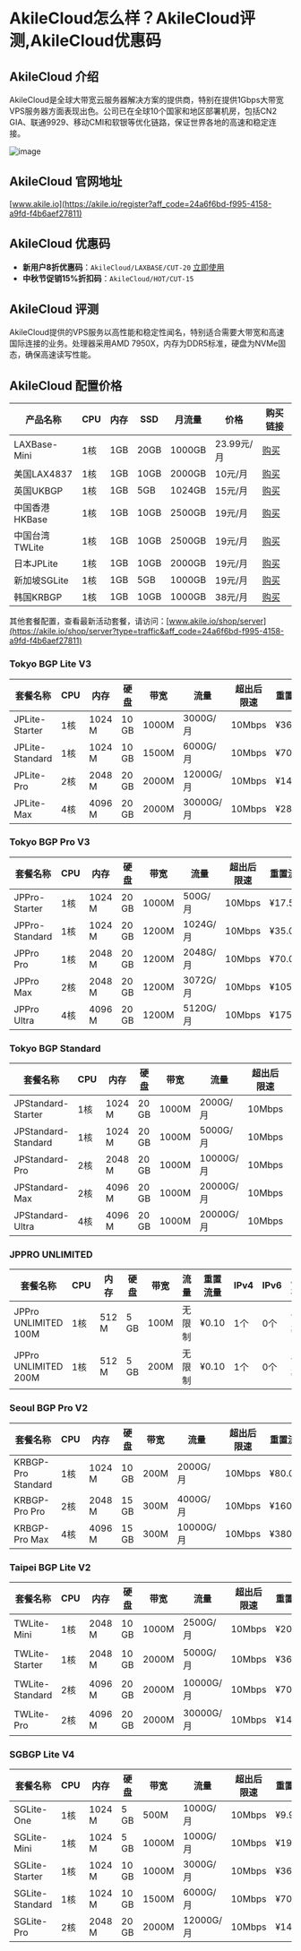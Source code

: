 # AkileCloud怎么样？AkileCloud评测,AkileCloud优惠码

## AkileCloud 介绍
AkileCloud是全球大带宽云服务器解决方案的提供商，特别在提供1Gbps大带宽VPS服务器方面表现出色。公司已在全球10个国家和地区部署机房，包括CN2 GIA、联通9929、移动CMI和软银等优化链路，保证世界各地的高速和稳定连接。

![image](https://github.com/trvrhrtl/AkileCloud/assets/157687376/eb95bb7e-a7f8-4900-be4b-283fc70fd088)

## AkileCloud 官网地址
[www.akile.io](https://akile.io/register?aff_code=24a6f6bd-f995-4158-a9fd-f4b6aef27811)

## AkileCloud 优惠码
- **新用户8折优惠码**：`AkileCloud/LAXBASE/CUT-20` [立即使用](https://akile.io/shop/server?type=traffic&areaId=2&nodeId=73&planId=400&aff_code=24a6f6bd-f995-4158-a9fd-f4b6aef27811)
- **中秋节促销15%折扣码**：`AkileCloud/HOT/CUT-15`

## AkileCloud 评测
AkileCloud提供的VPS服务以高性能和稳定性闻名，特别适合需要大带宽和高速国际连接的业务。处理器采用AMD 7950X，内存为DDR5标准，硬盘为NVMe固态，确保高速读写性能。

## AkileCloud 配置价格
| 产品名称        | CPU | 内存 | SSD | 月流量 | 价格    | 购买链接 |
|---------------|-----|------|-----|--------|---------|----------|
| LAXBase-Mini  | 1核 | 1GB  | 20GB| 1000GB | 23.99元/月 | [购买](https://akile.io/shop/server?type=traffic&areaId=2&nodeId=73&planId=400&aff_code=24a6f6bd-f995-4158-a9fd-f4b6aef27811) |
| 美国LAX4837   | 1核 | 1GB  | 10GB| 2000GB | 10元/月   | [购买](https://akile.io/shop/server?type=traffic&areaId=2&nodeId=65&planId=387&aff_code=24a6f6bd-f995-4158-a9fd-f4b6aef27811) |
| 英国UKBGP     | 1核 | 1GB  | 5GB | 1024GB | 15元/月   | [购买](https://akile.io/shop/server?type=traffic&areaId=11&nodeId=36&planId=155&aff_code=24a6f6bd-f995-4158-a9fd-f4b6aef27811) |
| 中国香港HKBase | 1核 | 1GB  | 10GB| 2500GB | 19元/月   | [购买](https://akile.io/shop/server?type=traffic&areaId=3&nodeId=57&planId=340&aff_code=24a6f6bd-f995-4158-a9fd-f4b6aef27811) |
| 中国台湾TWLite | 1核 | 1GB  | 10GB| 2500GB | 19元/月   | [购买](https://akile.io/shop/server?type=traffic&areaId=6&nodeId=52&planId=349&aff_code=24a6f6bd-f995-4158-a9fd-f4b6aef27811) |
| 日本JPLite    | 1核 | 1GB  | 10GB| 2000GB | 19元/月   | [购买](https://akile.io/shop/server?type=traffic&areaId=5&nodeId=53&planId=318&aff_code=24a6f6bd-f995-4158-a9fd-f4b6aef27811) |
| 新加坡SGLite  | 1核 | 1GB  | 5GB | 1000GB | 19元/月   | [购买](https://akile.io/shop/server?type=traffic&areaId=7&nodeId=67&planId=279&aff_code=24a6f6bd-f995-4158-a9fd-f4b6aef27811) |
| 韩国KRBGP     | 1核 | 1GB  | 10GB| 1000GB | 38元/月   | [购买](https://akile.io/shop/server?type=traffic&areaId=8&nodeId=61&planId=368&aff_code=24a6f6bd-f995-4158-a9fd-f4b6aef27811) |


其他套餐配置，查看最新活动套餐，请访问：[www.akile.io/shop/server](https://akile.io/shop/server?type=traffic&aff_code=24a6f6bd-f995-4158-a9fd-f4b6aef27811)

### Tokyo BGP Lite V3

| 套餐名称       | CPU  | 内存  | 硬盘 | 带宽   | 流量      | 超出后限速 | 重置流量 | IPv4 | IPv6 | 库存 | 价格       |
|------------|------|-------|------|--------|-----------|------------|----------|------|------|------|------------|
| JPLite-Starter  | 1核  | 1024 M | 10 GB | 1000M  | 3000G/月  | 10Mbps     | ¥36.00   | 1个  | 1个  | 10 台 | ¥29.99/月  |
| JPLite-Standard | 1核  | 1024 M | 10 GB | 1500M  | 6000G/月  | 10Mbps     | ¥70.00   | 1个  | 1个  | 2 台  | ¥69.99/月  |
| JPLite-Pro      | 2核  | 2048 M | 20 GB | 2000M  | 12000G/月 | 10Mbps     | ¥144.00  | 1个  | 1个  | 16 台 | ¥169.99/月 |
| JPLite-Max      | 4核  | 4096 M | 20 GB | 2000M  | 30000G/月 | 10Mbps     | ¥288.00  | 1个  | 1个  | 19 台 | ¥349.99/月 |

### Tokyo BGP Pro V3

| 套餐名称       | CPU  | 内存  | 硬盘 | 带宽   | 流量      | 超出后限速 | 重置流量 | IPv4 | IPv6 | 库存 | 价格       |
|------------|------|-------|------|--------|-----------|------------|----------|------|------|------|------------|
| JPPro-Starter  | 1核  | 1024 M | 20 GB | 1000M  | 500G/月   | 10Mbps     | ¥17.50   | 1个  | 1个  | 18 台 | ¥29.88/月  |
| JPPro-Standard | 1核  | 1024 M | 20 GB | 1200M  | 1024G/月  | 10Mbps     | ¥35.00   | 1个  | 1个  | 5 台  | ¥49.80/月  |
| JPPro Pro      | 1核  | 2048 M | 20 GB | 1200M  | 2048G/月  | 10Mbps     | ¥70.00   | 1个  | 1个  | 16 台 | ¥98.00/月  |
| JPPro Max      | 2核  | 2048 M | 20 GB | 1200M  | 3072G/月  | 10Mbps     | ¥105.00  | 1个  | 1个  | 17 台 | ¥199.00/月 |
| JPPro Ultra    | 4核  | 4096 M | 20 GB | 1200M  | 5120G/月  | 10Mbps     | ¥175.00  | 1个  | 1个  | 19 台 | ¥358.00/月 |

### Tokyo BGP Standard

| 套餐名称             | CPU  | 内存  | 硬盘 | 带宽   | 流量        | 超出后限速 | 重置流量 | IPv4 | IPv6 | 库存 | 价格       |
|------------------|------|-------|------|--------|-------------|------------|----------|------|------|------|------------|
| JPStandard-Starter  | 1核  | 1024 M | 20 GB | 1000M  | 2000G/月    | 10Mbps     | ¥40.00   | 1个  | 1个  | 3 台  | ¥38.88/月  |
| JPStandard-Standard | 1核  | 1024 M | 20 GB | 1000M  | 5000G/月    | 10Mbps     | ¥100.00  | 1个  | 1个  | 5 台  | ¥78.88/月  |
| JPStandard-Pro      | 2核  | 2048 M | 20 GB | 1000M  | 10000G/月   | 10Mbps     | ¥200.00  | 1个  | 1个  | 7 台  | ¥148.88/月 |
| JPStandard-Max      | 2核  | 4096 M | 20 GB | 1000M  | 20000G/月   | 10Mbps     | ¥400.00  | 1个  | 1个  | 18 台 | ¥288.88/月 |
| JPStandard-Ultra    | 4核  | 4096 M | 20 GB | 1000M  | 20000G/月   | 10Mbps     | ¥400.00  | 1个  | 1个  | 19 台 | ¥338.88/月 |


### JPPRO UNLIMITED

| 套餐名称              | CPU  | 内存  | 硬盘 | 带宽   | 流量    | 重置流量 | IPv4 | IPv6 | 库存 | 价格       |
|-------------------|------|-------|------|--------|---------|----------|------|------|------|------------|
| JPPro UNLIMITED 100M | 1核  | 512 M | 5 GB  | 100M   | 无限制  | ¥0.10    | 1个  | 0个  | 售罄 | ¥31.88/月  |
| JPPro UNLIMITED 200M | 1核  | 512 M | 5 GB  | 200M   | 无限制  | ¥0.10    | 1个  | 0个  | 售罄 | ¥45.88/月  |

### Seoul BGP Pro V2

| 套餐名称           | CPU  | 内存  | 硬盘  | 带宽  | 流量       | 超出后限速 | 重置流量 | IPv4 | IPv6 | 库存 | 价格       |
|----------------|------|-------|-------|-------|------------|------------|----------|------|------|------|------------|
| KRBGP-Pro Standard | 1核  | 1024 M | 10 GB | 200M  | 2000G/月   | 10Mbps     | ¥80.00   | 1个  | 0个  | 4 台  | ¥108.80/月 |
| KRBGP-Pro Pro      | 2核  | 2048 M | 15 GB | 300M  | 4000G/月   | 10Mbps     | ¥160.00  | 1个  | 0个  | 4 台  | ¥188.80/月 |
| KRBGP-Pro Max      | 4核  | 4096 M | 15 GB | 300M  | 10000G/月  | 10Mbps     | ¥380.00  | 1个  | 0个  | 5 台  | ¥458.00/月 |

### Taipei BGP Lite V2

| 套餐名称           | CPU  | 内存  | 硬盘 | 带宽   | 流量       | 超出后限速 | 重置流量 | IPv4 | IPv6 | 库存 | 价格       |
|----------------|------|-------|------|--------|------------|------------|----------|------|------|------|------------|
| TWLite-Mini       | 1核  | 2048 M | 10 GB | 1000M  | 2500G/月   | 10Mbps     | ¥20.00   | 1个  | 1个  | 售罄 | ¥19.99/月  |
| TWLite-Starter    | 1核  | 2048 M | 10 GB | 2000M  | 5000G/月   | 10Mbps     | ¥36.00   | 1个  | 1个  | 售罄 | ¥34.99/月  |
| TWLite-Standard   | 2核  | 4096 M | 20 GB | 2000M  | 10000G/月  | 10Mbps     | ¥70.00   | 1个  | 1个  | 售罄 | ¥79.99/月  |
| TWLite-Pro        | 2核  | 4096 M | 20 GB | 2000M  | 30000G/月  | 10Mbps     | ¥144.00  | 1个  | 1个  | 售罄 | ¥189.99/月 |

### SGBGP Lite V4

| 套餐名称         | CPU  | 内存  | 硬盘 | 带宽   | 流量       | 超出后限速 | 重置流量 | IPv4 | IPv6 | 库存 | 价格       |
|--------------|------|-------|------|--------|------------|------------|----------|------|------|------|------------|
| SGLite-One       | 1核  | 1024 M | 5 GB  | 500M   | 1000G/月   | 10Mbps     | ¥9.99    | 1个  | 1个  | 18 台 | ¥99.99/年  |
| SGLite-Mini      | 1核  | 1024 M | 5 GB  | 1000M  | 1000G/月   | 10Mbps     | ¥19.99   | 1个  | 1个  | 20 台 | ¥19.99/月  |
| SGLite-Starter   | 1核  | 1024 M | 10 GB | 1000M  | 3000G/月   | 10Mbps     | ¥36.00   | 1个  | 1个  | 12 台 | ¥34.99/月  |
| SGLite-Standard  | 1核  | 1024 M | 10 GB | 1500M  | 6000G/月   | 10Mbps     | ¥70.00   | 1个  | 1个  | 14 台 | ¥69.99/月  |
| SGLite-Pro       | 2核  | 2048 M | 20 GB | 2000M  | 12000G/月  | 10Mbps     | ¥144.00  | 1个  | 1个  | 20 台 | ¥169.99/月 |
